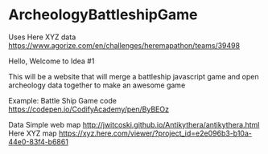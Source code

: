 # ArcheologyBattleshipGame
Uses Here XYZ data
https://www.agorize.com/en/challenges/heremapathon/teams/39498

Hello, Welcome to Idea #1

This will be a website that will merge a battleship javascript game and open archeology data together to make an awesome game

Example: Battle Ship Game code
https://codepen.io/CodifyAcademy/pen/ByBEOz

Data
Simple web map
http://jwitcoski.github.io/Antikythera/antikythera.html
Here XYZ map
https://xyz.here.com/viewer/?project_id=e2e096b3-b10a-44e0-83f4-b6861


